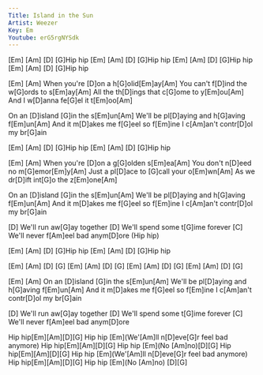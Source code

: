 ```yaml
---
Title: Island in the Sun
Artist: Weezer
Key: Em
Youtube: erG5rgNYSdk
---
```


[Em]    [Am]    [D]   [G]Hip hip
[Em]    [Am]    [D]   [G]Hip hip
[Em]    [Am]    [D]   [G]Hip hip
[Em]    [Am]    [D]   [G]Hip hip

[Em]    [Am]   When you're [D]on a h[G]olid[Em]ay[Am]
You can't f[D]ind the w[G]ords to s[Em]ay[Am]
All the th[D]ings that c[G]ome to y[Em]ou[Am]
And I w[D]anna fe[G]el it t[Em]oo[Am]

On an [D]island [G]in the s[Em]un[Am]
We'll be pl[D]aying and h[G]aving f[Em]un[Am]
And it m[D]akes me f[G]eel so f[Em]ine
I c[Am]an't contr[D]ol my br[G]ain

[Em]    [Am]    [D]   [G]Hip hip
[Em]    [Am]    [D]   [G]Hip hip

[Em]    [Am]   When you're [D]on a g[G]olden s[Em]ea[Am]
You don't n[D]eed no m[G]emor[Em]y[Am]
Just a pl[D]ace to [G]call your o[Em]wn[Am]
As we dr[D]ift int[G]o the z[Em]one[Am]

On an [D]island [G]in the s[Em]un[Am]
We'll be pl[D]aying and h[G]aving f[Em]un[Am]
And it m[D]akes me f[G]eel so f[Em]ine
I c[Am]an't contr[D]ol my br[G]ain

[D] We'll run aw[G]ay together
[D] We'll spend some t[G]ime forever
[C] We'll never f[Am]eel bad anym[D]ore (Hip hip)

[Em]    [Am]    [D]   [G]Hip hip
[Em]    [Am]    [D]   [G]Hip hip

[Em]    [Am]    [D]   [G]
[Em]    [Am]    [D]   [G]
[Em]    [Am]    [D]   [G]
[Em]    [Am]    [D]   [G]

[Em]    [Am]   On an [D]island [G]in the s[Em]un[Am]
We'll be pl[D]aying and h[G]aving f[Em]un[Am]
And it m[D]akes me f[G]eel so f[Em]ine
I c[Am]an't contr[D]ol my br[G]ain

[D] We'll run aw[G]ay together
[D] We'll spend some t[G]ime forever
[C] We'll never f[Am]eel bad anym[D]ore

Hip hip[Em][Am][D][G]
Hip hip [Em](We'[Am]ll n[D]eve[G]r feel bad anymore)
Hip hip[Em][Am][D][G]
Hip hip [Em](No [Am]no)[D][G]
Hip hip[Em][Am][D][G]
Hip hip [Em](We'[Am]ll n[D]eve[G]r feel bad anymore)
Hip hip[Em][Am][D][G]
Hip hip [Em](No [Am]no) [D][G]
